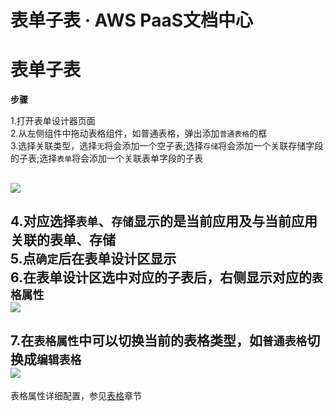 # 表单子表 · AWS PaaS文档中心

# 表单子表

**步骤**

1.打开表单设计器页面  
2.从左侧组件中拖动表格组件，如普通表格，弹出添加`普通表格`的框  
3.选择关联类型，选择`无`将会添加一个空子表;选择`存储`将会添加一个关联存储字段的子表;选择`表单`将会添加一个关联表单字段的子表  

[![](https://docs.awspaas.com/user-manual/aws-pass-console-user-manual-form-vue-64ga/subform/zitable.png)](<zitable.png>)  
---  
4.对应选择`表单`、`存储`显示的是当前应用及与当前应用关联的表单、存储  
5.点`确定`后在表单设计区显示  
6.在表单设计区选中对应的子表后，右侧显示对应的`表格属性`  
[![](https://docs.awspaas.com/user-manual/aws-pass-console-user-manual-form-vue-64ga/subform/zitable2.png)](<zitable2.png>)  
---  
7.在`表格属性`中可以切换当前的表格类型，如`普通表格`切换成`编辑表格`  
[![](https://docs.awspaas.com/user-manual/aws-pass-console-user-manual-form-vue-64ga/subform/zitable1.png)](<zitable1.png>)  
---  
  
表格属性详细配置，参见[表格](<../zj/bg.html>)章节